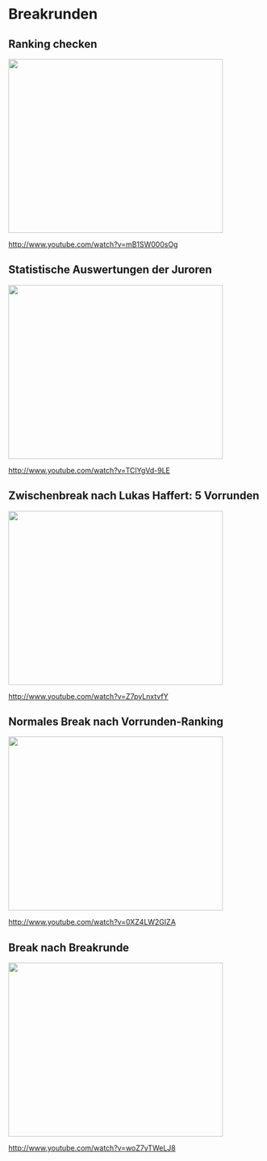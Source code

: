 # Breakrunden #
## Ranking checken ##
<a href='http://www.youtube.com/watch?feature=player_embedded&v=mB1SW000sOg' target='_blank'><img src='http://img.youtube.com/vi/mB1SW000sOg/0.jpg' width='425' height=344 /></a>

http://www.youtube.com/watch?v=mB1SW000sOg

## Statistische Auswertungen der Juroren ##
<a href='http://www.youtube.com/watch?feature=player_embedded&v=TClYgVd-9LE' target='_blank'><img src='http://img.youtube.com/vi/TClYgVd-9LE/0.jpg' width='425' height=344 /></a>

http://www.youtube.com/watch?v=TClYgVd-9LE

## Zwischenbreak nach Lukas Haffert: 5 Vorrunden ##
<a href='http://www.youtube.com/watch?feature=player_embedded&v=Z7pyLnxtvfY' target='_blank'><img src='http://img.youtube.com/vi/Z7pyLnxtvfY/0.jpg' width='425' height=344 /></a>

http://www.youtube.com/watch?v=Z7pyLnxtvfY

## Normales Break nach Vorrunden-Ranking ##
<a href='http://www.youtube.com/watch?feature=player_embedded&v=0XZ4LW2GIZA' target='_blank'><img src='http://img.youtube.com/vi/0XZ4LW2GIZA/0.jpg' width='425' height=344 /></a>

http://www.youtube.com/watch?v=0XZ4LW2GIZA

## Break nach Breakrunde ##
<a href='http://www.youtube.com/watch?feature=player_embedded&v=woZ7vTWeLJ8' target='_blank'><img src='http://img.youtube.com/vi/woZ7vTWeLJ8/0.jpg' width='425' height=344 /></a>

http://www.youtube.com/watch?v=woZ7vTWeLJ8

